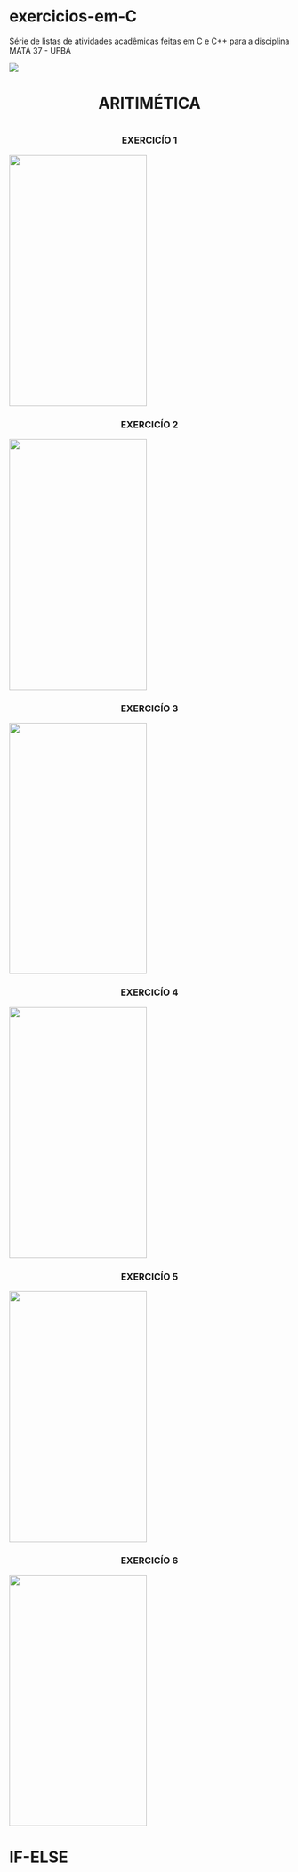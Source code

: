 # exercicios-em-C
Série de listas de atividades acadêmicas feitas em C e C++ para a disciplina MATA 37 - UFBA

<img src="https://img.shields.io/static/v1?label=LINGUAGE&message=C/CPP&color=23d160&style=for-the-badge&logo=ghost"/>

  <H1 align="center"> ARITIMÉTICA <H1>

<H3 align="center"> EXERCICÍO 1 </H3>
<img src="https://github.com/SidSan97/exercicios-em-C/blob/main/Quest%C3%B5es/exercicio%201.png" width="70%" height="450px">

<H3 align="center"> EXERCICÍO 2 </H3>
<img src="https://github.com/SidSan97/exercicios-em-C/blob/main/Quest%C3%B5es/exercicio%202.png" width="70%" height="450px">

<H3 align="center"> EXERCICÍO 3 </H3>
<img src="https://github.com/SidSan97/exercicios-em-C/blob/main/Quest%C3%B5es/exercicio%203.png" width="70%" height="450px">

<H3 align="center"> EXERCICÍO 4 </H3>
<img src="https://github.com/SidSan97/exercicios-em-C/blob/main/Quest%C3%B5es/exercicio%204.png" width="70%" height="450px">

<H3 align="center"> EXERCICÍO 5 </H3>
<img src="https://github.com/SidSan97/exercicios-em-C/blob/main/Quest%C3%B5es/Exercicio%205.png" width="70%" height="450px">

<H3 align="center"> EXERCICÍO 6 </H3>
<img src="https://github.com/SidSan97/exercicios-em-C/blob/main/Quest%C3%B5es/Exercicio%206.png" width="70%" height="450px">
  
   <H1>IF-ELSE</H1>

